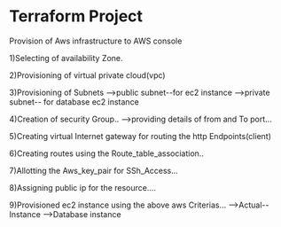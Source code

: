 # Terraform Project




   Provision of Aws infrastructure to AWS console
   
   1)Selecting of availability Zone.

   2)Provisioning of virtual private cloud(vpc)
   
   3)Provisioning of Subnets 
     -->public subnet--for ec2 instance 
     -->private subnet-- for database ec2 instance
   
   4)Creation of security Group..
     -->providing details of from and To port...
   
   5)Creating virtual Internet gateway for routing the http Endpoints(client)
   
   6)Creating routes using the Route_table_association..
   
   7)Allotting the Aws_key_pair for SSh_Access...
   
   8)Assigning public ip  for the resource....
   
   9)Provisioned ec2 instance using the above aws Criterias...
      -->Actual--Instance
      -->Database instance